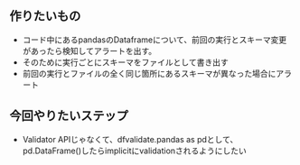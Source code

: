 ## 作りたいもの

* コード中にあるpandasのDataframeについて、前回の実行とスキーマ変更があったら検知してアラートを出す。
* そのために実行ごとにスキーマをファイルとして書き出す
* 前回の実行とファイルの全く同じ箇所にあるスキーマが異なった場合にアラート

## 今回やりたいステップ

* Validator APIじゃなくて、dfvalidate.pandas as pdとして、pd.DataFrame()したらimplicitにvalidationされるようにしたい
